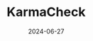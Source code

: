 ---  
layout: startup_page  
title: "KarmaCheck"  
id: "karmacheck.com"  
permalink: "/karmacheckkarmacheck.com06272024/"  
website: "https://www.karmacheck.com/"  
funding_round: "Series B"  
funding_amount: "$45M"  
investors: "Parameter Ventures, PruVen Capital, Velvet Sea Ventures, GC1 Ventures, NextView Ventures"  
about: "KarmaCheck provides technology-based solutions for background checks, credentialing, and compliance. It combines advanced technology with expert customer service to deliver fast, accurate results and a superior candidate experience. The platform offers intuitive dashboards, API integrations, and a mobile-friendly interface for both administrators and candidates."  
markets: "Human Resources, Healthcare, Staffing, Compliance, Software Development, Artificial Intelligence (AI)"  
hq: "San Francisco, California, United States"  
founded_year: "2019"  
linkedin: "https://www.linkedin.com/company/karmacheck"  
twitter: "https://twitter.com/KarmaCheckInc"  
instagram: ""  
facebook: "https://www.facebook.com/KarmaCheckInc"  
crunchbase: "https://www.crunchbase.com/organization/karmacheck"  
pitchbook: "https://pitchbook.com/profiles/company/436324-69"  

date_display: "27-Jun-2024"  
date: "2024-06-27"

# SEO Optimization  
meta_title: "KarmaCheck - Series B Funding ($45M)"  
meta_description: "KarmaCheck, KarmaCheck provides technology-based solutions for background checks, credentialing, and compliance. It combines advanced technology with expert custo..."  
meta_keywords: "KarmaCheck, Human Resources, Healthcare, Staffing, Compliance, Software Development, Artificial Intelligence (AI), Series B funding"  
canonical_url: "https://startup.projectstartups.com/karmacheckkarmacheck.com06272024/"  
---